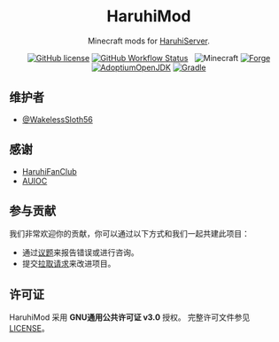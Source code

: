 <h1 align="center">HaruhiMod</h1>

<div align="center">

Minecraft mods for [HaruhiServer](https://github.com/HaruhiFanClub/MCHaruhiServer).

[![GitHub license](https://img.shields.io/github/license/HaruhiFanClub/haruhimod?style=flat-square)](/LICENSE)
[![GitHub Workflow Status](https://img.shields.io/github/workflow/status/HaruhiFanClub/haruhimod/dev-build?style=flat-square)](https://github.com/HaruhiFanClub/haruhimod/actions)
&nbsp;
![Minecraft](https://img.shields.io/static/v1?label=Minecraft&message=1.18.1&color=00aa00&style=flat-square)
[![Forge](https://img.shields.io/static/v1?label=Forge&message=39.0.20&color=e04e14&logo=Conda-Forge&style=flat-square)](http://files.minecraftforge.net/net/minecraftforge/forge/index_1.18.1.html)
[![AdoptiumOpenJDK](https://img.shields.io/static/v1?label=AdoptiumOpenJDK&message=17.0.1%2B12&color=brightgreen&logo=java&style=flat-square)](https://adoptium.net/?variant=openjdk17&jvmVariant=hotspot)
[![Gradle](https://img.shields.io/static/v1?label=Gradle&message=7.3&color=brightgreen&logo=gradle&style=flat-square)](https://docs.gradle.org/7.3/release-notes.html)

</div>

## 维护者

* [@WakelessSloth56](https://github.com/WakelessSloth56)

## 感谢

* [HaruhiFanClub](https://github.com/HaruhiFanClub)
* [AUIOC](https://www.auioc.com)

## 参与贡献

我们非常欢迎你的贡献，你可以通过以下方式和我们一起共建此项目：

* 通过[议题](https://github.com/HaruhiFanClub/haruhimod/issues)来报告错误或进行咨询。
* 提交[拉取请求](https://github.com/HaruhiFanClub/haruhimod/pulls)来改进项目。

## 许可证

HaruhiMod 采用 **GNU通用公共许可证 v3.0** 授权。
完整许可文件参见 [LICENSE](/LICENSE)。
